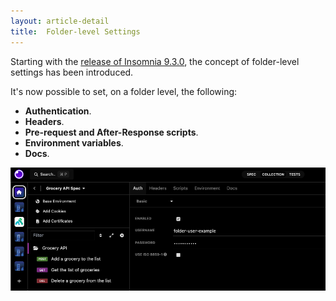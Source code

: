 ```yaml
---
layout: article-detail
title:  Folder-level Settings
---
```


Starting with the [release of Insomnia 9.3.0](https://konghq.com/blog/product-releases/insomnia-9-3-ga), the concept of folder-level settings has been introduced.

It's now possible to set, on a folder level, the following:

- **Authentication**.
- **Headers**.
- **Pre-request and After-Response scripts**.
- **Environment variables**.
- **Docs**.

![Folder-level settings](../assets/images/folder-level-settings.png)
